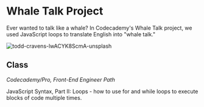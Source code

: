 # Whale Talk Project

Ever wanted to talk like a whale? In Codecademy's Whale Talk project, we used JavaScript loops to translate English into "whale talk."

![todd-cravens-lwACYK8ScmA-unsplash](https://user-images.githubusercontent.com/60168324/123350812-991deb80-d510-11eb-97cb-50712b00ec0e.jpg)



## Class
*Codecademy/Pro, Front-End Engineer Path*

JavaScript Syntax, Part II: Loops - how to use for and while loops to execute blocks of code multiple times.
